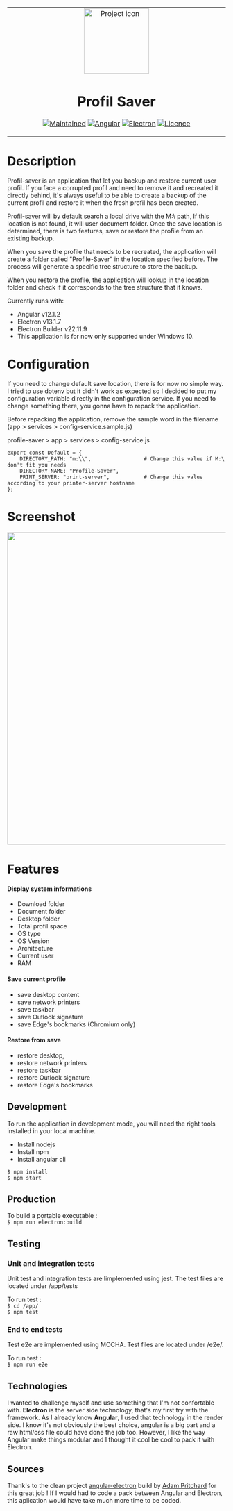 <table align="center"><tr><td align="center" width="9999">
<img src="https://i.postimg.cc/8k95M69T/favicon-256x256.png" align="center" width="150" alt="Project icon">

# Profil Saver

<a href="https://angular.io/" target="_blank"><img src="https://img.shields.io/badge/maintained-yes-brightgreen" alt="Maintained" /></a>
<a href="https://angular.io/" target="_blank"><img src="https://img.shields.io/badge/angular-v12.1.2-red" alt="Angular" /></a>
<a href="https://www.electronjs.org/" target="_blank"><img src="https://img.shields.io/badge/electron-v13.1.7-blue" alt="Electron" /></a>
<a href="https://fr.wikipedia.org/wiki/Licence_MIT" target="_blank"><img src="https://img.shields.io/badge/license-MIT-green" alt="Licence" /></a>

</td></tr></table>

# Description

Profil-saver is an application that let you backup and restore current user profil. If you face a corrupted profil and need to remove it and recreated it directly behind, it's always
useful to be able to create a backup of the current profil and restore it when the fresh profil has been created.

Profil-saver will by default search a local drive with the M:\ path, If this location is not found, it will user document folder. Once the save location is determined, there is two features, save or restore the profile from an existing backup.

When you save the profile that needs to be recreated, the application will create a folder called "Profile-Saver" in the location specified before. The process will generate a specific tree structure to store the backup.

When you restore the profile, the application will lookup in the location folder and check if it corresponds to the tree structure that it knows.

Currently runs with:

- Angular v12.1.2
- Electron v13.1.7
- Electron Builder v22.11.9
- This application is for now only supported under Windows 10.

# Configuration

If you need to change default save location, there is for now no simple way. I tried to use dotenv but it didn't work as expected so I decided to put my configuration variable directly in the configuration service. If you need to change something there, you gonna have to repack the application.

Before repacking the application, remove the sample word in the filename (app > services > config-service.sample.js)

profile-saver > app > services > config-service.js

    export const Default = {
        DIRECTORY_PATH: "m:\\",                 # Change this value if M:\ don't fit you needs
        DIRECTORY_NAME: "Profile-Saver",
        PRINT_SERVER: "print-server",           # Change this value according to your printer-server hostname
    };

# Screenshot

<img src="https://i.postimg.cc/d31CWZKJ/screen01.jpg" width="720"/>

# Features

#### Display system informations

- Download folder
- Document folder
- Desktop folder
- Total profil space
- OS type
- OS Version
- Architecture
- Current user
- RAM

#### Save current profile

- save desktop content
- save network printers
- save taskbar
- save Outlook signature
- save Edge's bookmarks (Chromium only)

#### Restore from save

- restore desktop,
- restore network printers
- restore taskbar
- restore Outlook signature
- restore Edge's bookmarks

## Development

To run the application in development mode, you will need the right tools installed in your local machine.

- Install nodejs
- Install npm
- Install angular cli

`$ npm install`  
`$ npm start`

## Production

To build a portable executable :  
`$ npm run electron:build`

## Testing

### Unit and integration tests

Unit test and integration tests are limplemented using jest. The test files are located under /app/tests

To run test :  
`$ cd /app/`  
`$ npm test`

### End to end tests

Test e2e are implemented using MOCHA. Test files are located under /e2e/.

To run test :  
`$ npm run e2e`

## Technologies

I wanted to challenge myself and use something that I'm not confortable with. **Electron** is the server side technology, that's my first try with the framework. As I already know **Angular**, I used that technology in the render side. I know it's not obviously the best choice, angular is a big part and a raw html/css file could have done the job too. However, I like the way Angular make things modular and I thought it cool be cool to pack it with Electron.

## Sources

Thank's to the clean project [angular-electron](https://github.com/maximegris/angular-electron) build by [Adam Pritchard](https://github.com/adam-p) for this great job ! If I would had to code a pack between Angular and Electron, this aplication would have take much more time to be coded.
